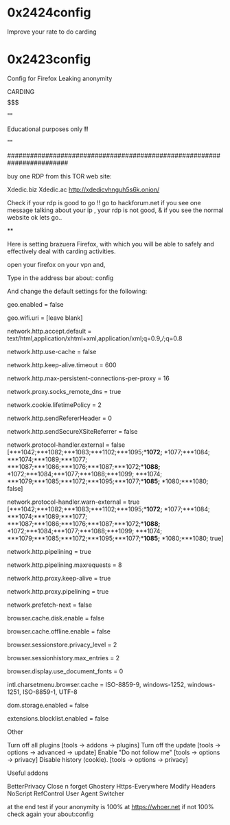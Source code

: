 # 0x2424config
Improve your rate to do carding

# 0x2423config
Config for Firefox Leaking anonymity

$$$$$$$$$$$$$$$$$$$$$$$$$$$$$$$$CARDING$$$$$$$$$$$$$$$$$$$$$$$$$$$$$$$

""

Educational purposes only **!!**

""

########################################################################


buy one RDP from this TOR web site:

Xdedic.biz 
Xdedic.ac 
http://xdedicvhnguh5s6k.onion/

Check if your rdp is good to go !!
go to hackforum.net
if you see one message talking about your ip , your rdp is not good,
&
if you see the normal website ok lets go.. 


**

Here is setting brazuera Firefox, with which you will be able to safely and effectively deal with carding activities.

open your firefox on your vpn and,

Type in the address bar      about: config

And change the default settings for the following:

geo.enabled = false

geo.wifi.uri = [leave blank]

network.http.accept.default = text/html,application/xhtml+xml,application/xml;q=0.9,*/*;q=0.8

network.http.use-cache = false

network.http.keep-alive.timeout = 600

network.http.max-persistent-connections-per-proxy = 16

network.proxy.socks_remote_dns = true

network.cookie.lifetimePolicy = 2

network.http.sendRefererHeader = 0

network.http.sendSecureXSiteReferrer = false

network.protocol-handler.external = false [***1042;***1082;***1083;***1102;***1095;***1072;** *1077;***1084; ***1074;***1089;***1077; ***1087;***1086;***1076;***1087;***1072;***1088;** *1072;***1084;***1077;***1088;***1099; ***1074; ***1079;***1085;***1072;***1095;***1077;***1085;** *1080;***1080; false]

network.protocol-handler.warn-external = true [***1042;***1082;***1083;***1102;***1095;***1072;** *1077;***1084; ***1074;***1089;***1077; ***1087;***1086;***1076;***1087;***1072;***1088;** *1072;***1084;***1077;***1088;***1099; ***1074; ***1079;***1085;***1072;***1095;***1077;***1085;** *1080;***1080; true]

network.http.pipelining = true

network.http.pipelining.maxrequests = 8

network.http.proxy.keep-alive = true

network.http.proxy.pipelining = true

network.prefetch-next = false

browser.cache.disk.enable = false

browser.cache.offline.enable = false

browser.sessionstore.privacy_level = 2

browser.sessionhistory.max_entries = 2

browser.display.use_document_fonts = 0

intl.charsetmenu.browser.cache = ISO-8859-9, windows-1252, windows-1251, ISO-8859-1, UTF-8

dom.storage.enabled = false

extensions.blocklist.enabled = false

Other

Turn off all plugins [tools -> addons -> plugins]
Turn off the update [tools -> options -> advanced -> update]
Enable "Do not follow me" [tools -> options -> privacy]
Disable history (cookie). [tools -> options -> privacy]

Useful addons

BetterPrivacy
Close n forget
Ghostery
Https-Everywhere
Modify Headers
NoScript
RefControl
User Agent Switcher


at the end test if your anonymity is 100% at https://whoer.net
if not 100% check again your about:config
